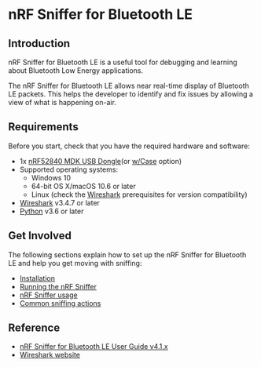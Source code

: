 # nRF Sniffer for Bluetooth LE

## Introduction

nRF Sniffer for Bluetooth LE is a useful tool for debugging and learning about Bluetooth Low Energy applications.

The nRF Sniffer for Bluetooth LE allows near real-time display of Bluetooth LE packets. This helps the developer to identify and fix issues by allowing a view of what is happening on-air.

## Requirements

Before you start, check that you have the required hardware and software:

* 1x [nRF52840 MDK USB Dongle](https://makerdiary.com/products/nrf52840-mdk-usb-dongle)(or [w/Case](https://makerdiary.com/products/nrf52840-mdk-usb-dongle-w-case) option)
* Supported operating systems:
    - Windows 10
    - 64-bit OS X/macOS 10.6 or later
    - Linux (check the [Wireshark] prerequisites for version compatibility)
* [Wireshark] v3.4.7 or later
* [Python] v3.6 or later

## Get Involved

The following sections explain how to set up the nRF Sniffer for Bluetooth LE and help you get moving with sniffing:

- [Installation](./installation.md)
- [Running the nRF Sniffer](./running-sniffer.md)
- [nRF Sniffer usage](./usage.md)
- [Common sniffing actions](./actions.md)


## Reference

* [nRF Sniffer for Bluetooth LE User Guide v4.1.x](https://infocenter.nordicsemi.com/pdf/nRF_Sniffer_BLE_UG_v4.1.x.pdf)
* [Wireshark website](https://www.wireshark.org/)

[Wireshark]: https://www.wireshark.org/
[Python]: https://www.python.org/downloads/

